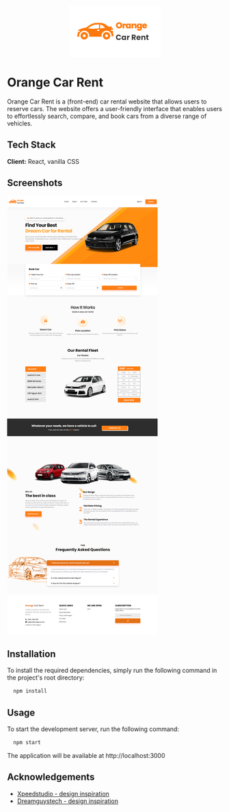 <div align='center'><img src="src/images/github/orange_car_rent_logo.png"/></div>


# Orange Car Rent

Orange Car Rent is a (front-end) car rental website that allows users to reserve cars. The website offers a user-friendly interface that enables users to effortlessly search, compare, and book cars from a diverse range of vehicles. 



## Tech Stack

**Client:** React, vanilla CSS



## Screenshots

![App Screenshot](src/images/github/orange_car_rent_screenshot.png)


## Installation

To install the required dependencies, simply run the following command in the project's root directory:

```bash
  npm install
```
    
## Usage
To start the development server, run the following command:
```bash
  npm start
```
The application will be available at http://localhost:3000


## Acknowledgements

 - [Xpeedstudio - design inspiration](https://xpeedstudio.com/)
 - [Dreamguystech - design inspiration](https://dreamguystech.com/)

